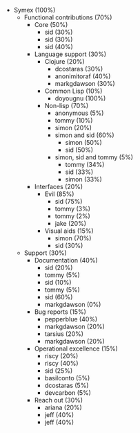 * Symex (100%)
	* Functional contributions (70%)
		* Core (50%)
			* sid (30%)
			* sid (30%)
			* sid (40%)
		* Language support (30%)
			* Clojure (20%)
				* dcostaras (30%)
				* anonimitoraf (40%)
				* markgdawson (30%)
			* Common Lisp (10%)
				* doyougnu (100%)
			* Non-lisp (70%)
				* anonymous (5%)
				* tommy (10%)
				* simon (20%)
				* simon and sid (60%)
					* simon (50%)
					* sid (50%)
				* simon, sid and tommy (5%)
					* tommy (34%)
					* sid (33%)
					* simon (33%)
		* Interfaces (20%)
			* Evil (85%)
				* sid (75%)
				* tommy (3%)
				* tommy (2%)
				* jake (20%)
			* Visual aids (15%)
				* simon (70%)
				* sid (30%)
	* Support (30%)
		* Documentation (40%)
			* sid (20%)
			* tommy (5%)
			* sid (10%)
			* tommy (5%)
			* sid (60%)
			* markgdawson (0%)
		* Bug reports (15%)
			* pepperblue (40%)
			* markgdawson (20%)
			* tarsius (20%)
			* markgdawson (20%)
		* Operational excellence (15%)
			* riscy (20%)
			* riscy (40%)
			* sid (25%)
			* basilconto (5%)
			* dcostaras (5%)
			* devcarbon (5%)
		* Reach out (30%)
			* ariana (20%)
			* jeff (40%)
			* jeff (40%)
